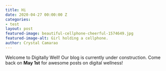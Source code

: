```yaml
---
title: Hi
date: 2020-04-27 00:00:00 Z
categories:
- test
layout: post
featured-image: beautiful-cellphone-cheerful-1574649.jpg
featured-image-alt: Girl holding a cellphone.
author: Crystal Camarao
---
```


Welcome to Digitally Well! Our blog is currently under construction. Come back on **May 1st** for awesome posts on digital wellness!
